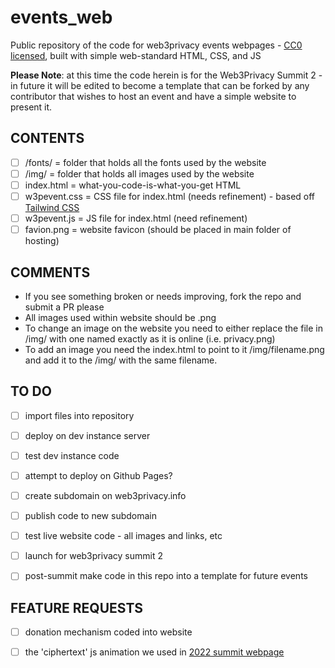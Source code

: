 # events_web

Public repository of the code for web3privacy events webpages - [CC0 licensed](https://creativecommons.org/public-domain/cc0/), built with simple web-standard HTML, CSS, and JS

**Please Note**: at this time the code herein is for the Web3Privacy Summit 2 - in future it will be edited to become a template that can be forked by any contributor that wishes to host an event and have a simple website to present it. 

## CONTENTS

- [ ] /fonts/            =  folder that holds all the fonts used by the website
- [ ] /img/              =  folder that holds all images used by the website
- [ ] index.html         =  what-you-code-is-what-you-get HTML
- [ ] w3pevent.css       =  CSS file for index.html (needs refinement) - based off [Tailwind CSS](https://tailwindcss.com/)
- [ ] w3pevent.js        =  JS file for index.html (need refinement)
- [ ] favion.png         =  website favicon (should be placed in main folder of hosting)

## COMMENTS
- If you see something broken or needs improving, fork the repo and submit a PR please
- All images used within website should be .png
- To change an image on the website you need to either replace the file in /img/ with one named exactly as it is online (i.e. privacy.png)
- To add an image you need the index.html to point to it /img/filename.png and add it to the /img/ with the same filename.

## TO DO 
- [ ] import files into repository
- [ ] deploy on dev instance server
- [ ] test dev instance code
- [ ] attempt to deploy on Github Pages?
- [ ] create subdomain on web3privacy.info
- [ ] publish code to new subdomain
- [ ] test live website code - all images and links, etc
- [ ] launch for web3privacy summit 2
- [ ] post-summit make code in this repo into a template for future events


## FEATURE REQUESTS
- [ ] donation mechanism coded into website
- [ ] the 'ciphertext' js animation we used in [2022 summit webpage](https://prague22.web3privacy.info/)

